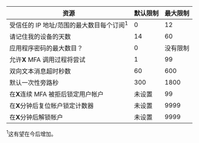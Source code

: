 资源|默认限制|最大限制
---|---|---
受信任的 IP 地址/范围的最大数目</a>每个订阅<sup>1</sup>|0|12
请记住我的设备的天数|14|60
应用程序密码的最大数目？|0|没有限制
允许**X** MFA 调用过程将尝试|1|99
双向文本消息超时秒数|60|600
默认一次性旁路秒|300|1800
在**X**连续 MFA 被拒后锁定用户帐户|未设置|99
在**X**分钟后复位帐户锁定计数器|未设置|9999
在**X**分钟后解锁帐户|未设置|9999


<sup>1</sup>这有望在今后增加。
